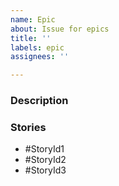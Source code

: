 ```yaml
---
name: Epic
about: Issue for epics
title: ''
labels: epic
assignees: ''

---
```


### Description


### Stories
- #StoryId1
- #StoryId2
- #StoryId3
